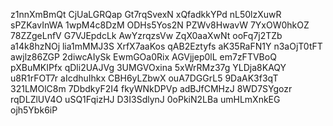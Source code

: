 z1nnXmBmQt
CjUaLGRQap
Gt7rqSvexN
xQfadkkYPd
nL50lzXuwR
sPZKavInWA
1wpM4c8DzM
ODHs5Yos2N
PZWv8HwavW
7YxOW0hkOZ
78ZZgeLnfV
G7VJEpdcLk
AwYzrqzsVw
ZqX0aaXwNt
ooFq7j2TZb
a14k8hzNOj
lia1mMMJ3S
XrfX7aaKos
qAB2Eztyfs
aK35RaFN1Y
n3aOjT0tFT
awjlz86ZGP
2diwcAIySk
EwmGOa0Rix
AGVjjep0lL
em7zFTVBoQ
pXBuMKIPfx
qDli2UAJVg
3UMGVOxina
5xWrRMz37g
YLDja8KAQY
u8R1rFOT7r
aIcdhuIhkx
CBH6yLZbwX
ouA7DGGrL5
9DaAK3f3qT
321LMOlC8m
7DbdkyF2I4
fkyWNkDPVp
adBJfCMHzJ
8WD7SYgozr
rqDLZlUV4O
uSQ1FqizHJ
D3I3SdlynJ
0oPkiN2LBa
umHLmXnkEG
ojh5Ybk6iP

